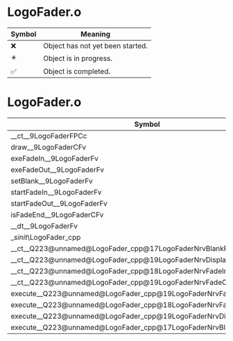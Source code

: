 # LogoFader.o
| Symbol | Meaning 
| ------------- | ------------- 
| :x: | Object has not yet been started. 
| :eight_pointed_black_star: | Object is in progress. 
| :white_check_mark: | Object is completed. 


# LogoFader.o
| Symbol | Decompiled? |
| ------------- | ------------- |
| __ct__9LogoFaderFPCc | :x: |
| draw__9LogoFaderCFv | :x: |
| exeFadeIn__9LogoFaderFv | :x: |
| exeFadeOut__9LogoFaderFv | :x: |
| setBlank__9LogoFaderFv | :x: |
| startFadeIn__9LogoFaderFv | :x: |
| startFadeOut__9LogoFaderFv | :x: |
| isFadeEnd__9LogoFaderCFv | :x: |
| __dt__9LogoFaderFv | :x: |
| __sinit_\LogoFader_cpp | :x: |
| __ct__Q223@unnamed@LogoFader_cpp@17LogoFaderNrvBlankFv | :x: |
| __ct__Q223@unnamed@LogoFader_cpp@19LogoFaderNrvDisplayFv | :x: |
| __ct__Q223@unnamed@LogoFader_cpp@18LogoFaderNrvFadeInFv | :x: |
| __ct__Q223@unnamed@LogoFader_cpp@19LogoFaderNrvFadeOutFv | :x: |
| execute__Q223@unnamed@LogoFader_cpp@19LogoFaderNrvFadeOutCFP5Spine | :x: |
| execute__Q223@unnamed@LogoFader_cpp@18LogoFaderNrvFadeInCFP5Spine | :x: |
| execute__Q223@unnamed@LogoFader_cpp@19LogoFaderNrvDisplayCFP5Spine | :x: |
| execute__Q223@unnamed@LogoFader_cpp@17LogoFaderNrvBlankCFP5Spine | :x: |
